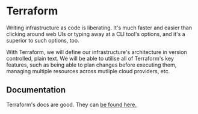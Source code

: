 # Terraform
Writing infrastructure as code is liberating. It's much faster and easier than clicking around web UIs or typing away at a CLI tool's options, and it's a superior to such options, too.

With Terraform, we will define our infrastructure's architecture in version controlled, plain text. We will be able to utilise all of Terraform's key features, such as being able to plan changes before executing them, managing multiple resources across mutliple cloud providers, etc.

## Documentation
Terraform's docs are good. They can [be found here.](https://www.terraform.io/docs/index.html)